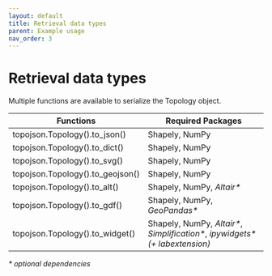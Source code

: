 ```yaml
---
layout: default
title: Retrieval data types
parent: Example usage
nav_order: 3
---
```


# Retrieval data types

Multiple functions are available to serialize the Topology object.

| Functions                       | Required Packages                                                       |
| ------------------------------- | ----------------------------------------------------------------------- |
| topojson.Topology().to_json()   | Shapely, NumPy                                                          |
| topojson.Topology().to_dict()   | Shapely, NumPy                                                          |
| topojson.Topology().to_svg()    | Shapely, NumPy                                                          |
| topojson.Topology().to_geojson()    | Shapely, NumPy                                                          |
| topojson.Topology().to_alt()    | Shapely, NumPy, _Altair\*_                                                |
| topojson.Topology().to_gdf()    | Shapely, NumPy, _GeoPandas\*_                                             |
| topojson.Topology().to_widget() | Shapely, NumPy, _Altair*_, _Simplification\*_, _ipywidgets* (+ labextension)_ |

_\* optional dependencies_


